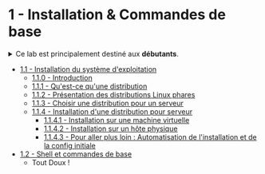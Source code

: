 # 1 - Installation & Commandes de base

<details><summary>Ce lab est principalement destiné aux <b>débutants</b>. </summary>

On a tout de même essayé de pousser un peu le niveau de détails pour que même les linuxiens qui commencent à s'y connaître un peu puissent apprendre deux trois trucs.
</details>

+ [1.1 - Installation du système d'exploitation](installation.md)
    - [1.1.0 - Introduction](installation.md#110-introduction)
    - [1.1.1 - Qu'est-ce qu'une distribution](installation.md#111-quest-ce-quune-distribution)
    - [1.1.2 - Présentation des distributions Linux phares](installation.md#112-présentation-des-distributions-linux-phare)
    - [1.1.3 - Choisir une distribution pour un serveur](installation.md#113-choisir-une-distribution-linux-adaptée-aux-serveurs)
    - [1.1.4 - Installation d'une distribution pour serveur](installation.md#114-installation-dune-distribution-pour-serveurs)
        * [1.1.4.1 - Installation sur une machine virtuelle](installation.md#1141-installation-sur-une-machine-virtuelle)
        * [1.1.4.2 - Installation sur un hôte physique](installation.md#1142-installation-sur-un-hôte-physique)
        * [1.1.4.3 - Pour aller plus loin : Automatisation de l'installation et de la config initiale](installation.md#1143-pour-aller-plus-loin--automatisation)
+ [1.2 - Shell et commandes de base](shell-commandes.md)
    - Tout Doux !